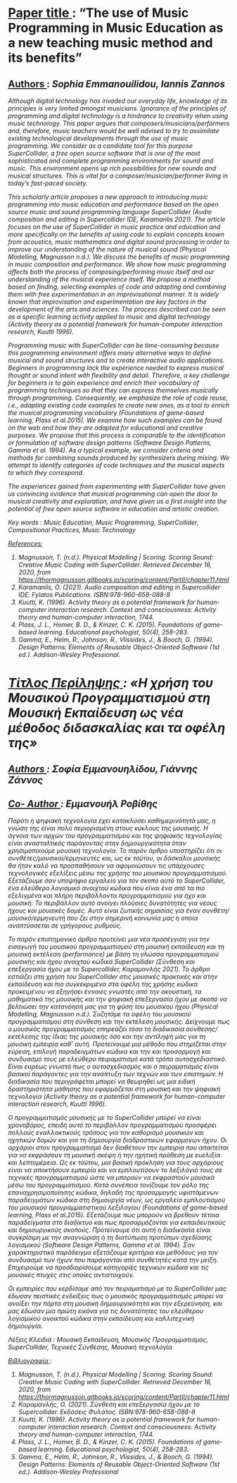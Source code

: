 # <u> Paper title </u>: “The use of Music Programming in Music Education as a new teaching music method and its benefits”

## <u> Authors </u>: <em> Sophia Emmanouilidou, Iannis Zannos

Although digital technology has invaded our everyday life, knowledge of its principles is very limited amongst musicians. Ignorance of the principles of programming and digital technology is a hindrance to creativity when using music technology. This paper argues that composers/musicians/performers and, therefore, music teachers would be well advised to try to assimilate existing technological developments through the use of music programming. We consider as a candidate tool for this purpose SuperCollider, a free open source software that is one of the most sophisticated and complete programming environments for sound and music. This environment opens up rich possibilities for new sounds and musical structures. This is vital for a composer/musician/performer living in today’s fast-paced society.

This scholarly article proposes a new approach to introducing music programming into music education and performance based on the open source music and sound programming language SuperCollider (Audio composition and editing in Supercollider IDE, Karamanlis 2021). The article focuses on the use of SuperCollider in music practice and education and more specifically on the benefits of using code to explain concepts known from acoustics, music mathematics and digital sound processing in order to improve our understanding of the nature of musical sound (Physical Modelling, Magnusson n.d.). We discuss the benefits of music programming in music composition and performance. We show how music programming affects both the process of composing/performing music itself and our understanding of the musical experience itself. We propose a method based on finding, selecting examples of code and adapting and combining them with free experimentation in an improvisational manner. It is widely known that improvisation and experimentation are key factors in the development of the arts and sciences. The process described can be seen as a specific learning activity applied to music and digital technology (Activity theory as a potential framework for human-computer interaction research, Kuutti 1996).

Programming music with SuperCollider can be time-consuming because this programming environment offers many alternative ways to define musical and sound structures and to create interactive audio applications. Beginners in programming lack the experience needed to express musical thought or sound intent with flexibility and detail. Therefore, a key challenge for beginners is to gain experience and enrich their vocabulary of programming techniques so that they can express themselves musically through programming. Consequently, we emphasize the role of code reuse, i.e., adapting existing code examples to create new ones, as a tool to enrich the musical programming vocabulary (Foundations of game-based learning, Plass et al.2015). We examine how such examples can be found on the web and how they are adapted for educational and creative purposes. We propose that this process is comparable to the identification or formulation of software design patterns (Software Design Patterns, Gamma et al. 1994). As a typical example, we consider criteria and methods for combining sounds produced by synthesizers during mixing. We attempt to identify categories of code techniques and the musical aspects to which they correspond.

The experiences gained from experimenting with SuperCollider have given us convincing evidence that musical programming can open the door to musical creativity and exploration, and have given us a first insight into the potential of free open source software in education and artistic creation.

Key words : Music Education, Music Programming, SuperCollider, Compositional Practices, Music Technology

<u> References: </u>

1.	Magnusson, T. (n.d.). Physical Modelling | Scoring. Scoring Sound: Creative Music Coding with SuperCollider. Retrieved December 16, 2020, from https://thormagnusson.gitbooks.io/scoring/content/PartII/chapter11.html
2.	Karamanlis, O. (2021). Audio composition and editing in Supercollider IDE. Fylatos Publications. ISBN:978-960-658-088-8
3. Kuutti, K. (1996). Activity theory as a potential framework for human-computer interaction research. Context and consciousness: Activity theory and human-computer interaction, 1744.
4. Plass, J. L., Homer, B. D., & Kinzer, C. K. (2015). Foundations of game-based learning. Educational psychologist, 50(4), 258-283.
5. Gamma, E., Helm, R., Johnson, R., Vlissides, J., & Booch, G. (1994). Design Patterns: Elements of Reusable Object-Oriented Software (1st ed.). Addison-Wesley Professional.

# <u> Τίτλος Περίληψης </u>: «Η χρήση του Μουσικού Προγραμματισμού στη Μουσική Εκπαίδευση ως νέα μέθοδος διδασκαλίας και τα οφέλη της»

## <u> Authors </u>: <em> Σοφία Εμμανουηλίδου, Γιάννης Ζάννος
## <u> Co- Author </u>: Εμμανουήλ Ροβίθης</em>

Παρότι η ψηφιακή τεχνολογία έχει κατακλύσει καθημερινότητά μας, η γνώση της είναι πολύ περιορισμένη στους κύκλους της μουσικής. Η άγνοια των αρχών του προγραμματισμού και της ψηφιακής τεχνολογίας είναι ανασταλτικός παράγοντας στην δημιουργικότητα όταν χρησιμοποιούμε μουσική τεχνολογία. Το παρόν άρθρο υποστηρίζει ότι οι συνθέτες/μουσικοί/ερμηνευτές και, ως εκ τούτου, οι δάσκαλοι μουσικής θα ήταν καλό να προσπαθήσουν να αφομοιώσουν τις υπάρχουσες τεχνολογικές εξελίξεις μέσω της χρήσης του μουσικού προγραμματισμού. Εξετάζουμε σαν υποψήφιο εργαλείο για τον σκοπό αυτό το SuperCollider, ένα ελεύθερο λογισμικό ανοιχτού κώδικα που είναι ένα από τα πιo εξελιγμένα και πλήρη περιβάλλοντα προγραμματισμού για ήχο και μουσική. Το περιβάλλον αυτό ανοίγει πλούσιες δυνατότητες για νέους ήχους και μουσικές δομές. Αυτό είναι ζωτικής σημασίας για έναν συνθέτη/μουσικό/ερμηνευτή που ζει στην σημερινή κοινωνία μας η οποία αναπτύσσεται σε γρήγορους ρυθμούς.

Το παρόν επιστημονικό άρθρο προτείνει μια νέα προσέγγιση για την εισαγωγή του μουσικού προγραμματισμού στη μουσική εκπαίδευση και τη μουσική εκτέλεση (performance) με βάση τη γλώσσα προγραμματισμού μουσικής και ήχου ανοιχτού κώδικα SuperCollider (Σύνθεση και επεξεργασία ήχου με το Supercollider, Καραμανλής 2021). To άρθρο εστιάζει στη χρήση του SuperCollider στις μουσικές πρακτικές και στην εκπαίδευση και πιο συγκεκριμένα στα οφέλη της χρήσης κώδικα προκειμένου να εξηγήσει έννοιες γνωστές από την ακουστική, τα μαθηματικά της μουσικής και την ψηφιακή επεξεργασία ήχου με σκοπό να βελτιώσει την κατανόησή μας για τη φύση του μουσικού ήχου (Physical Modelling, Magnusson n.d.). Συζητάμε τα οφέλη του μουσικού προγραμματισμού στη σύνθεση και την εκτέλεση μουσικής. Δείχνουμε πως ο μουσικός προγραμματισμός επηρεάζει τόσο τη διαδικασία σύνθεσης/εκτέλεσης της ίδιας της μουσικής όσο και την αντίληψή μας για τη μουσική εμπειρία καθ’ αυτή. Προτείνουμε μια μέθοδο που στηρίζεται στην εύρεση, επιλογή παραδειγμάτων κώδικα και την και προσαρμογή και συνδυασμό τους με ελεύθερο πειραματισμό κατά τρόπο αυτοσχεδιαστικό. Είναι ευρέως γνωστό πως ο αυτοσχεδιασμός και ο πειραματισμός είναι βασικοί παράγοντες για την ανάπτυξη των τεχνών και των επιστημών. Η διαδικασία που περιγράφεται μπορεί να θεωρηθεί ως μια ειδική δραστηριότητα μάθησης που εφαρμόζεται στη μουσική και την ψηφιακή τεχνολογία (Activity theory as a potential framework for human-computer interaction research, Kuutti 1996).

Ο προγραμματισμός μουσικής με το SuperCollider μπορεί να είναι χρονοβόρος, επειδή αυτό το περιβάλλον προγραμματισμού προσφέρει πολλούς εναλλακτικούς τρόπους για τον καθορισμό μουσικών και ηχητικών δομών και για τη δημιουργία διαδραστικών εφαρμογών ήχου. Οι αρχάριοι στον προγραμματισμό δεν διαθέτουν την εμπειρία που απαιτείται για να εκφράσουν τη μουσική σκέψη ή την ηχητική πρόθεση με ευελιξία και λεπτομέρεια. Ως εκ τούτου, μια βασική πρόκληση για τους αρχάριους είναι να αποκτήσουν εμπειρία και να εμπλουτίσουν το λεξιλόγιό τους σε τεχνικές προγραμματισμού ώστε να μπορούν να εκφραστούν μουσικά μέσω του προγραμματισμού. Κατά συνέπεια τονίζουμε τον ρόλο της επαναχρησιμοποίησης κώδικα, δηλαδή της προσαρμογής υφιστάμενων παραδειγμάτων κώδικα στη δημιουργία νέων, ως εργαλείο εμπλουτισμού του μουσικού προγραμματιστικού λεξιλογίου (Foundations of game-based learning, Plass et al.2015). Εξετάζουμε πως μπορούν να βρεθούν τέτοια παραδείγματα στο διαδίκτυο και πως προσαρμόζονται για εκπαιδευτικούς και δημιουργικούς σκοπούς. Προτείνουμε ότι αυτή η διαδικασία είναι συγκρίσιμη με την αναγνώριση ή τη διατύπωση προτύπων σχεδίασης λογισμικού (Software Design Patterns, Gamma et al. 1994). Σαν χαρακτηριστικό παράδειγμα εξετάζουμε κριτήρια και μεθόδους για τον συνδυασμό των ήχων που παράγονται από συνθετητές κατά την μείξη. Επιχειρούμε να προσδιορίσουμε κατηγορίες τεχνικών κώδικα και τις μουσικές πτυχές στις οποίες αντιστοιχούν.

Οι εμπειρίες που κερδίσαμε από τον πειραματισμό με το SuperCollider μας έδωσαν πειστικές ενδείξεις πως ο μουσικός προγραμματισμός μπορεί να ανοίξει την πόρτα στη μουσική δημιουργικότητα και την εξερεύνηση, και μας έδωσαν μια πρώτη εικόνα για τις δυνατότητες του ελεύθερου λογισμικού ανοικτού κώδικα στην εκπαίδευση και καλλιτεχνική δημιουργία.

Λέξεις Κλειδιά :  Μουσική Εκπαίδευση, Μουσικός Προγραμματισμός,  SuperCollider, Τεχνικές Σύνθεσης, Μουσική τεχνολογία

<u> Βιβλιογραφία </u>:

1.	Magnusson, T. (n.d.). Physical Modelling | Scoring. Scoring Sound: Creative Music Coding with SuperCollider. Retrieved December 16, 2020, from https://thormagnusson.gitbooks.io/scoring/content/PartII/chapter11.html
2.	Καραμανλής, O. (2021). Σύνθεση και επεξεργασία ήχου με το Supercollider. Εκδόσεις Φυλάτος. ISBN:978-960-658-088-8
3. Kuutti, K. (1996). Activity theory as a potential framework for human-computer interaction research. Context and consciousness: Activity theory and human-computer interaction, 1744.
4. Plass, J. L., Homer, B. D., & Kinzer, C. K. (2015). Foundations of game-based learning. Educational psychologist, 50(4), 258-283.
5. Gamma, E., Helm, R., Johnson, R., Vlissides, J., & Booch, G. (1994). Design Patterns: Elements of Reusable Object-Oriented Software (1st ed.). Addison-Wesley Professional
